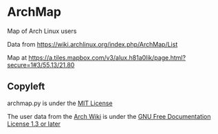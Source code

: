 ArchMap
=======

Map of Arch Linux users

Data from https://wiki.archlinux.org/index.php/ArchMap/List

Map at https://a.tiles.mapbox.com/v3/alux.h81a0lik/page.html?secure=1#3/55.13/21.80


Copyleft
--------
archmap.py is under the [MIT License](http://opensource.org/licenses/MIT)

The user data from the [Arch Wiki](https://wiki.archlinux.org/index.php/ArchMap/List) is under the [GNU Free Documentation License 1.3 or later](http://www.gnu.org/copyleft/fdl.html)
